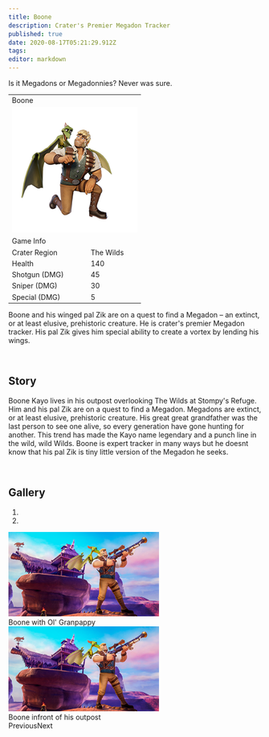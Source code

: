 ```yaml
---
title: Boone
description: Crater's Premier Megadon Tracker
published: true
date: 2020-08-17T05:21:29.912Z
tags: 
editor: markdown
---
```


<div class="title-quote">Is it Megadons or Megadonnies? Never was sure.</div>
<div>
  <table class="infobox character">
    <tbody>
      <tr><td class="group charname" colspan="2">Boone</td></tr>
      <tr class="charimg"><td colspan="2">
        <a class="spotlight" href="/characters/boone/boone_full_model.png">
          <img src="/characters/boone/boone_full_model-thumb.png" width="250px">
        </a>
      </td></tr>
      <tr><td class="group" colspan="2">Game Info</td></tr>
      <tr class="charbody"><td class="charkey">Crater Region</td><td class="charvalue">The Wilds</td></tr>
      <tr class="charbody"><td class="charkey">Health</td><td class="charvalue">140</td></tr>
      <tr class="charbody"><td class="charkey">Shotgun (DMG)</td><td class="charvalue">45</td></tr>
      <tr class="charbody"><td class="charkey">Sniper (DMG)</td><td class="charvalue">30</td></tr>
      <tr class="charbody"><td class="charkey">Special (DMG)</td><td class="charvalue">5</td></tr>
    </tbody>
  </table>
</div>
<div>
  <p>Boone and his winged pal Zik are on a quest to find a Megadon – an extinct, or at least elusive, prehistoric creature. He is crater's premier Megadon tracker. His pal Zik gives him special ability to create a vortex by lending his wings.</p>
</div>
<br>
<div>
  <h2>Story</h2>
    <p>Boone Kayo lives in his outpost overlooking The Wilds at Stompy's Refuge. Him and his pal Zik are on a quest to find a Megadon. Megadons are extinct, or at least elusive, prehistoric creature. His great great grandfather was the last person to see one alive, so every generation have gone hunting for another. This trend has made the Kayo name legendary and a punch line in the wild, wild Wilds. Boone is expert tracker in many ways but he doesnt know that his pal Zik is tiny little version of the Megadon he seeks.</p>
</div>
<br>
<div>
  <h2>Gallery</h2>
  <div class="carousel slide" id="carouselIndicators" data-ride="carousel" data-interval="0">
    <ol class="carousel-indicators">
        <li class="carousel-indicators-list active" data-target="#carouselIndicators" data-slide-to="0"></li>
        <li class="carousel-indicators-list" data-target="#carouselIndicators" data-slide-to="1"></li>
    </ol>
    <div class="carousel-inner">
        <div class="carousel-item active"><img class="d-block w-100" src="/characters/boone/boone-outside-outpost-w500.png"
                width="300" />
      <div class="carousel-caption">
            Boone with Ol' Granpappy
          </div></div>
        <div class="carousel-item"><img class="d-block w-100" src="/characters/boone/boone-outside-outpost-w500.png"
                width="300" />
      <div class="carousel-caption">
            Boone infront of his outpost
          </div></div>
    </div><a class="carousel-control-prev" data-target="#carouselIndicators" role="button" data-slide="prev"><span class="carousel-control-prev-icon" aria-hidden="true"></span><span class="sr-only">Previous</span></a><a class="carousel-control-next" data-target="#carouselIndicators"
        role="button" data-slide="next"><span class="carousel-control-next-icon" aria-hidden="true"></span><span class="sr-only">Next</span></a></div>